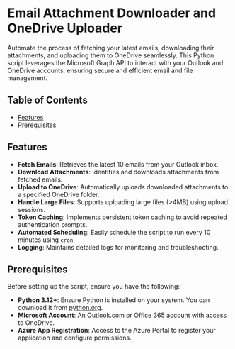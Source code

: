 # Email Attachment Downloader and OneDrive Uploader

Automate the process of fetching your latest emails, downloading their attachments, and uploading them to OneDrive seamlessly. This Python script leverages the Microsoft Graph API to interact with your Outlook and OneDrive accounts, ensuring secure and efficient email and file management.

## Table of Contents

- [Features](#features)
- [Prerequisites](#prerequisites)
<!-- - [Installation](#installation)
- [Configuration](#configuration)
  - [1. Azure App Registration](#1-azure-app-registration)
  - [2. Environment Variables](#2-environment-variables)
- [Usage](#usage)
- [Scheduling the Script](#scheduling-the-script)
  - [Using `cron` on macOS/Linux](#using-cron-on-macoslinux)
- [Logging](#logging)
- [Security Considerations](#security-considerations)
- [Troubleshooting](#troubleshooting)
- [License](#license)
- [Contact](#contact) -->

## Features

- **Fetch Emails**: Retrieves the latest 10 emails from your Outlook inbox.
- **Download Attachments**: Identifies and downloads attachments from fetched emails.
- **Upload to OneDrive**: Automatically uploads downloaded attachments to a specified OneDrive folder.
- **Handle Large Files**: Supports uploading large files (>4MB) using upload sessions.
- **Token Caching**: Implements persistent token caching to avoid repeated authentication prompts.
- **Automated Scheduling**: Easily schedule the script to run every 10 minutes using `cron`.
- **Logging**: Maintains detailed logs for monitoring and troubleshooting.

## Prerequisites

Before setting up the script, ensure you have the following:

- **Python 3.12+**: Ensure Python is installed on your system. You can download it from [python.org](https://www.python.org/downloads/).
- **Microsoft Account**: An Outlook.com or Office 365 account with access to OneDrive.
- **Azure App Registration**: Access to the Azure Portal to register your application and configure permissions.

<!-- ## Installation

1. **Clone the Repository**

   ```bash
   git clone https://github.com/selaudin/Outlook2OneDrive.git
   cd Outlook2OneDrive -->
